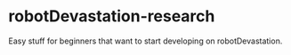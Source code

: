 # robotDevastation-research
Easy stuff for beginners that want to start developing on robotDevastation.
